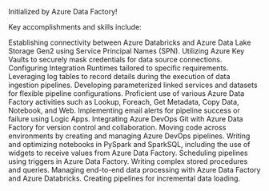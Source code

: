 Initialized by Azure Data Factory!



Key accomplishments and skills include:

Establishing connectivity between Azure Databricks and Azure Data Lake Storage Gen2 using Service Principal Names (SPN).
Utilizing Azure Key Vaults to securely mask credentials for data source connections.
Configuring Integration Runtimes tailored to specific requirements.
Leveraging log tables to record details during the execution of data ingestion pipelines.
Developing parameterized linked services and datasets for flexible pipeline configurations.
Proficient use of various Azure Data Factory activities such as Lookup, Foreach, Get Metadata, Copy Data, Notebook, and Web.
Implementing email alerts for pipeline success or failure using Logic Apps.
Integrating Azure DevOps Git with Azure Data Factory for version control and collaboration.
Moving code across environments by creating and managing Azure DevOps pipelines.
Writing and optimizing notebooks in PySpark and SparkSQL, including the use of widgets to receive values from Azure Data Factory.
Scheduling pipelines using triggers in Azure Data Factory.
Writing complex stored procedures and queries.
Managing end-to-end data processing with Azure Data Factory and Azure Databricks.
Creating pipelines for incremental data loading.
